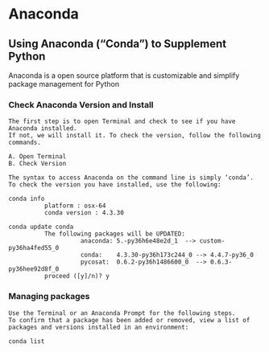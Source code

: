 # Anaconda

## Using Anaconda (“Conda”) to Supplement Python
Anaconda is a open source platform that is customizable and simplify package management for Python

### Check Anaconda Version and Install

```
The first step is to open Terminal and check to see if you have Anaconda installed. 
If not, we will install it. To check the version, follow the following commands.

A. Open Terminal
B. Check Version

The syntax to access Anaconda on the command line is simply ‘conda’. 
To check the version you have installed, use the following:

conda info
          platform : osx-64
          conda version : 4.3.30
          
conda update conda
          The following packages will be UPDATED:
                    anaconda: 5.-py36h6e48e2d_1  --> custom-py36ha4fed55_0
                    conda:    4.3.30-py36h173c244_0 --> 4.4.7-py36_0         
                    pycosat:  0.6.2-py36h1486600_0  --> 0.6.3-py36hee92d8f_0 
          proceed ([y]/n)? y
```
### Managing packages
```
Use the Terminal or an Anaconda Prompt for the following steps.
To confirm that a package has been added or removed, view a list of packages and versions installed in an environment:

conda list
```



